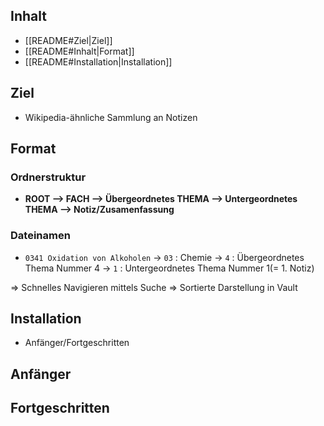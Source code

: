 ## Inhalt
- [[README#Ziel|Ziel]]
- [[README#Inhalt|Format]]
- [[README#Installation|Installation]]

## Ziel
- Wikipedia-ähnliche Sammlung an Notizen

## Format
### Ordnerstruktur
 - **ROOT --> FACH --> Übergeordnetes THEMA --> Untergeordnetes THEMA --> Notiz/Zusamenfassung**

### Dateinamen
- `0341 Oxidation von Alkoholen`
-> `03` : Chemie
-> `4` : Übergeordnetes Thema Nummer 4
-> `1` : Untergeordnetes Thema Nummer 1(= 1. Notiz)

=> Schnelles Navigieren mittels Suche
=> Sortierte Darstellung in Vault

## Installation
- Anfänger/Fortgeschritten
## Anfänger



## Fortgeschritten
